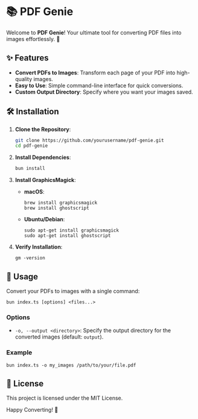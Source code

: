 # 📚 PDF Genie

Welcome to **PDF Genie**! Your ultimate tool for converting PDF files into images effortlessly. 🚀

## ✨ Features

- **Convert PDFs to Images**: Transform each page of your PDF into high-quality images.
- **Easy to Use**: Simple command-line interface for quick conversions.
- **Custom Output Directory**: Specify where you want your images saved.

## 🛠️ Installation

1. **Clone the Repository**:

   ```sh
   git clone https://github.com/yourusername/pdf-genie.git
   cd pdf-genie
   ```

2. **Install Dependencies**:

   ```sh
   bun install
   ```

3. **Install GraphicsMagick**:

   - **macOS**:
     ```
     brew install graphicsmagick
     brew install ghostscript
     ```
   - **Ubuntu/Debian**:
     ```
     sudo apt-get install graphicsmagick
     sudo apt-get install ghostscript
     ```

4. **Verify Installation**:
   ```
   gm -version
   ```

## 🚀 Usage

Convert your PDFs to images with a single command:

```
bun index.ts [options] <files...>
```

### Options

- `-o, --output <directory>`: Specify the output directory for the converted images (default: `output`).

### Example

```
bun index.ts -o my_images /path/to/your/file.pdf
```

## 📝 License

This project is licensed under the MIT License.

Happy Converting! 🎉
